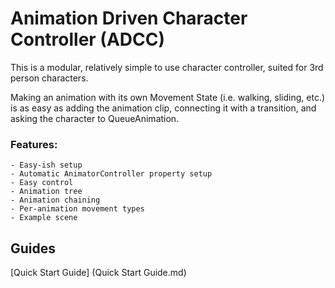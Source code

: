 # Animation Driven Character Controller (ADCC)

This is a modular, relatively simple to use character controller, suited for 3rd person characters.

Making an animation with its own Movement State (i.e. walking, sliding, etc.)
is as easy as adding the animation clip, connecting it with a transition, and 
asking the character to QueueAnimation.

### Features:
	- Easy-ish setup
	- Automatic AnimatorController property setup
	- Easy control
	- Animation tree
	- Animation chaining
	- Per-animation movement types
	- Example scene
	
## Guides

[Quick Start Guide] (Quick Start Guide.md)
